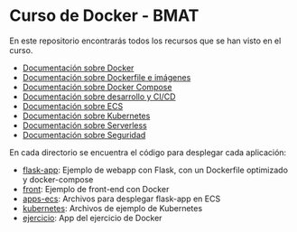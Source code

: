 # Curso de Docker - BMAT

En este repositorio encontrarás todos los recursos que se han visto en el curso. 

- [Documentación sobre Docker](docker.md)
- [Documentación sobre Dockerfile e imágenes](dockerfile.md)
- [Documentación sobre Docker Compose](docker-compose.md)
- [Documentación sobre desarrollo y CI/CD ](integracion-continua.md)
- [Documentación sobre ECS](ecs.md)
- [Documentación sobre Kubernetes](kubernetes.md)
- [Documentación sobre Serverless](serverless.md)
- [Documentación sobre Seguridad](seguridad.md)

En cada directorio se encuentra el código para desplegar cada aplicación:
- [flask-app](flask-app): Ejemplo de webapp con Flask, con un Dockerfile optimizado y docker-compose
- [front](front): Ejemplo de front-end con Docker
- [apps-ecs](apps-ecs): Archivos para desplegar flask-app en ECS
- [kubernetes](kubernetes): Archivos de ejemplo de Kubernetes
- [ejercicio](ejercicio): App del ejercicio de Docker
